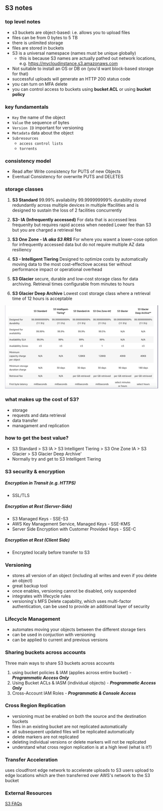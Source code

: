 ## S3 notes

### top level notes
 - s3 buckets are object-based: i.e. allows you to upload files
 - files can be from 0 bytes to 5 TB
 - there is unlimited storage
 - files are stored in buckets
 - S3 is a universal namespace (names must be unique globally)
    - this is because S3 names are actually pathed out network locations, e.g. https://mycloudinstance.s3.amazonaws.com
 - Not suitable to install an OS or DB on (you'd want block-based storage for that)
 - successful uploads will generate an HTTP 200 status code
 - you can turn on MFA delete
 - you can control access to buckets using **bucket ACL** or using **bucket policy**

### key fundamentals
- `Key` the name of the object
- `Value` the sequence of bytes
- `Version ID` important for versioning
- `Metadata` data about the object
- `Subresources`
   - `access control lists`
   - `torrents`

### consistency model
- Read after Write consistency for PUTS of new Objects
- Eventual Consistency for overwrite PUTS and DELETES 


### storage classes
1. **S3 Standard**
99.99% availability
99.999999999% durability
stored redundantly across multiple devices in multiple ffacilities and is designed to sustain the loss of 2 facilities concurrently

2. **S3- IA (Infrequently accessed)**
For data that is accessed less frequenlty but requires rapid access when needed
Lower fee than S3 but you are charged a retrieval fee

3. **S3 One Zone - IA** ***aka S3 RRS***
For where you wawnt a lower-cose option for infrequently accessed data but do not require multiple AZ data resiliency

4. **S3 - Intelligent Tiering**
Designed to optimize costs by automatically moving data to the most cost-effectiove access tier without performance impact or operational overhead

5. **S3 Glacier**
secure, durable and low-cost storage class for data archiving.  Retrieval times configurable from minutes to hours

6. **S3 Glacier Deep Archive**
Lowest cost storage class where a retrieval time of 12 hours is acceptable

![image](https://github.com/mmcintyre1/aws-training-resources/blob/master/images/s3-comparison.PNG)

### what makes up the cost of S3?
- storage
- requests and data retrieval 
- data transfer
- managament and replication

### how to get the best value?
- S3 Standard > S3 IA > S3 Intelligent Tiering > S3 One Zone IA > S3 Glacier > S3 Glacier Deep Archive'
- Normally try and get to S3 Intelligent Tiering

### S3 security & encryption
##### Encryption in Transit (e.g. HTTPS)
 - SSL/TLS
##### Encryption at Rest (Server-Side)
- S3 Managed Keys - SSE-S3
- AWS Key Management Service, Managed Keys - SSE-KMS
- Server Side Encryption with Customer Provided Keys - SSE-C

##### Encryption at Rest (Client Side)
- Encrypted locally before transfer to S3

### Versioning
- stores all version of an object (including all writes and even if you delete an object)
- great backup tool
- once enables, versioning cannot be disabled, only suspended
- integrates with lifecycle rules
- versioning's MFS Delete capability, which uses multi-factor authentication, can be used to provide an additional layer of security

### Lifecycle Management
- automates moving your objects between the different storage tiers
- can be used in conjuction with versioning
- can be applied to current and previous versions

### Sharing buckets across accounts
Three main ways to share S3 buckets across accounts
1. using bucket policies & IAM (applies across entire bucket) - ***Programmatic Access Only***
2. Using Bucket ACLs & IASM (individual objects) - ***Programmatic Access Only***
3. Cross-Account IAM Roles - ***Programmatic & Console Access***

### Cross Region Replication
- versioning must be enabled on both the source and the destination buckets
- files in an existing bucket are not replicated automatically
- all subsequeent updated files will be replicated automatically
- delete markers are not replicated
- deleting individual versions or delete markers will not be replicated
- understand what cross region replication is at a high level (what is it?)

### Transfer Acceleration
uses cloudfront edge network to accelerate uploads to S3
users upload to edge locations which are then transferred over AWS's network to the S3 bucket

### External Resources
[S3 FAQs](https://aws.amazon.com/s3/faqs/)
